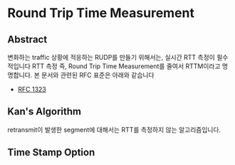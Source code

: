 # Round Trip Time Measurement

## Abstract
변화하는 traffic 상황에 적응하는 RUDP를 만들기 위해서는, 실시간 RTT 측정이 필수적입니다
RTT 측정 즉, Round Trip Time Measurement를 줄여서 RTTM이라고 명명합니다.
본 문서와 관련된 RFC 표준은 아래와 같습니다

* [RFC 1323](http://www.networksorcery.com/enp/rfc/rfc1323.txt)

## Kan's Algorithm
retransmit이 발생한 segment에 대해서는 RTT를 측정하지 않는 알고리즘입니다.

## Time Stamp Option
